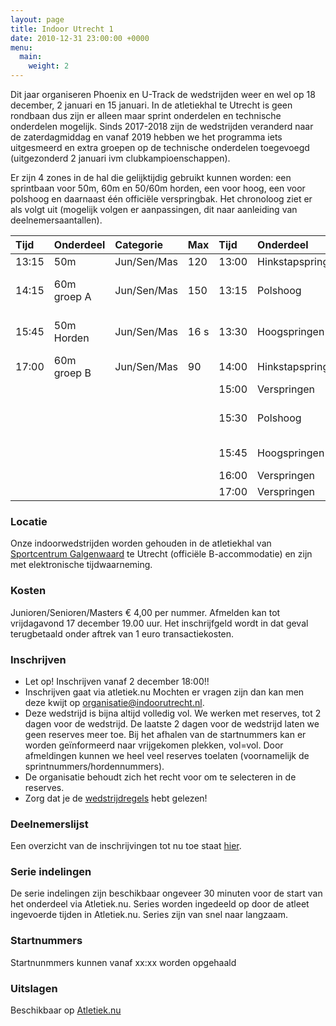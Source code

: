 ```yaml
---
layout: page
title: Indoor Utrecht 1
date: 2010-12-31 23:00:00 +0000
menu:
  main:
    weight: 2
---
```

Dit jaar organiseren Phoenix en U-Track de wedstrijden weer en wel op 18 december, 2 januari en 15 januari. In de atletiekhal te Utrecht is geen rondbaan dus zijn er alleen maar sprint onderdelen en technische onderdelen mogelijk. Sinds 2017-2018 zijn de wedstrijden veranderd naar de zaterdagmiddag en vanaf 2019 hebben we het programma iets uitgesmeerd en extra groepen op de technische onderdelen toegevoegd (uitgezonderd 2 januari ivm clubkampioenschappen).

Er zijn 4 zones in de hal die gelijktijdig gebruikt kunnen worden: een sprintbaan voor 50m, 60m en 50/60m horden, een voor hoog, een voor polshoog en daarnaast één officiële verspringbak.
Het chronoloog ziet er als volgt uit (mogelijk volgen er aanpassingen, dit naar aanleiding van deelnemersaantallen).

| Tijd	| Onderdeel	  | Categorie	| Max  | Tijd  | Onderdeel	      | Opmerking	                | Categorie	  | Max |
| :---- | :---------- | :---------- | :--- | :---- | :--------------- | :-------------------------- | :---------- | :-- |
| 13:15	| 50m	      | Jun/Sen/Mas	| 120  | 13:00 | Hinkstapspringen |	7m balk	                    | Jun/Sen/Mas |	15  |
| 14:15	| 60m groep A | Jun/Sen/Mas	| 150  | 13:15 | Polshoog	      | 2.09m + 10cm (max PR 3m)	| Jun/Sen/Mas |	15  |
| 15:45	| 50m Horden  | Jun/Sen/Mas	| 16 s | 13:30 | Hoogspringen	  | 1.24m + 5cm (JunB of ouder)	| Jun/Sen/Mas |	15  |
| 17:00	| 60m groep B | Jun/Sen/Mas	| 90   | 14:00 | Hinkstapspringen |	9/11/13m balk	            | Jun/Sen/Mas |	12  |
|  	 	|  	 	      |             |      | 15:00 | Verspringen	  | groep 1	                    | Jun/Sen/Mas |	15  |
|  	 	|  	 	 	  |             |      | 15:30 | Polshoog	      | 3.09m + 10cm (min PR 3.09m) | Jun/Sen/Mas |	15  |
|  	 	|  	 	 	  |             |      | 15:45 | Hoogspringen	  | 1.54m + 5cm	                | Jun/Sen/Mas |	15  |
|  	 	|  	 	 	  |             |      | 16:00 | Verspringen	  | groep 2	                    | Jun/Sen/Mas |	15  |
|  	 	|  	 	 	  |             |      | 17:00 | Verspringen	  | groep 3	                    | Jun/Sen/Mas | 15  |

### Locatie
Onze indoorwedstrijden worden gehouden in de atletiekhal van [Sportcentrum Galgenwaard](/sportcentrum-galgenwaard/) te Utrecht (officiële B-accommodatie) en zijn met elektronische tijdwaarneming.

### Kosten
Junioren/Senioren/Masters € 4,00 per nummer.
Afmelden kan tot vrijdagavond 17 december 19.00 uur. Het inschrijfgeld wordt in dat geval terugbetaald onder aftrek van 1 euro transactiekosten.

### Inschrijven
* Let op! Inschrijven vanaf 2 december 18:00!!
* Inschrijven gaat via atletiek.nu Mochten er vragen zijn dan kan men deze kwijt op organisatie@indoorutrecht.nl.
* Deze wedstrijd is bijna altijd volledig vol. We werken met reserves, tot 2 dagen voor de wedstrijd. De laatste 2 dagen voor de wedstrijd laten we geen reserves meer toe. Bij het afhalen van de startnummers kan er worden geïnformeerd naar vrijgekomen plekken, vol=vol. Door afmeldingen kunnen we heel veel reserves toelaten (voornamelijk de sprintnummers/hordennummers).
* De organisatie behoudt zich het recht voor om te selecteren in de reserves.
* Zorg dat je de [wedstrijdregels](/wedstrijdregels/) hebt gelezen!

### Deelnemerslijst
Een overzicht van de inschrijvingen tot nu toe staat [hier](https://www.atletiek.nu/wedstrijd/atleten/36162/).

### Serie indelingen
De serie indelingen zijn beschikbaar ongeveer 30 minuten voor de start van het onderdeel via Atletiek.nu. Series worden ingedeeld op door de atleet ingevoerde tijden in Atletiek.nu. Series zijn van snel naar langzaam.

### Startnummers
Startnunmmers kunnen vanaf xx:xx worden opgehaald

### Uitslagen
Beschikbaar op [Atletiek.nu](https://www.atletiek.nu/wedstrijd/uitslagen/36162/)